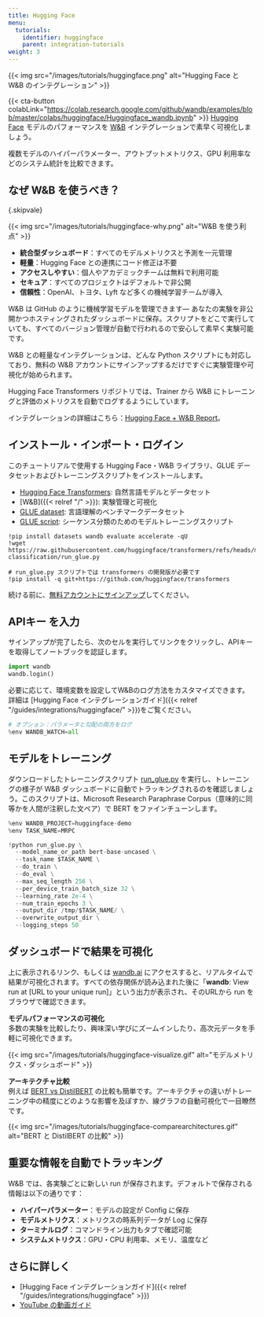 ```yaml
---
title: Hugging Face
menu:
  tutorials:
    identifier: huggingface
    parent: integration-tutorials
weight: 3
---
```


{{< img src="/images/tutorials/huggingface.png" alt="Hugging Face と W&B のインテグレーション" >}}

{{< cta-button colabLink="https://colab.research.google.com/github/wandb/examples/blob/master/colabs/huggingface/Huggingface_wandb.ipynb" >}}
[Hugging Face](https://github.com/huggingface/transformers) モデルのパフォーマンスを [W&B](https://wandb.ai/site) インテグレーションで素早く可視化しましょう。

複数モデルのハイパーパラメーター、アウトプットメトリクス、GPU 利用率などのシステム統計を比較できます。

## なぜ W&B を使うべき？
{.skipvale}

{{< img src="/images/tutorials/huggingface-why.png" alt="W&B を使う利点" >}}

- **統合型ダッシュボード**：すべてのモデルメトリクスと予測を一元管理
- **軽量**：Hugging Face との連携にコード修正は不要
- **アクセスしやすい**：個人やアカデミックチームは無料で利用可能
- **セキュア**：すべてのプロジェクトはデフォルトで非公開
- **信頼性**：OpenAI、トヨタ、Lyft など多くの機械学習チームが導入

W&B は GitHub のように機械学習モデルを管理できます— あなたの実験を非公開かつホスティングされたダッシュボードに保存。スクリプトをどこで実行していても、すべてのバージョン管理が自動で行われるので安心して素早く実験可能です。

W&B との軽量なインテグレーションは、どんな Python スクリプトにも対応しており、無料の W&B アカウントにサインアップするだけですぐに実験管理や可視化が始められます。

Hugging Face Transformers リポジトリでは、Trainer から W&B にトレーニングと評価のメトリクスを自動でログするようにしています。

インテグレーションの詳細はこちら：[Hugging Face + W&B Report](https://app.wandb.ai/jxmorris12/huggingface-demo/reports/Train-a-model-with-Hugging-Face-and-Weights-%26-Biases--VmlldzoxMDE2MTU)。

## インストール・インポート・ログイン

このチュートリアルで使用する Hugging Face・W&B ライブラリ、GLUE データセットおよびトレーニングスクリプトをインストールします。
- [Hugging Face Transformers](https://github.com/huggingface/transformers): 自然言語モデルとデータセット
- [W&B]({{< relref "/" >}}): 実験管理と可視化
- [GLUE dataset](https://gluebenchmark.com/): 言語理解のベンチマークデータセット
- [GLUE script](https://raw.githubusercontent.com/huggingface/transformers/refs/heads/main/examples/pytorch/text-classification/run_glue.py): シーケンス分類のためのモデルトレーニングスクリプト

```notebook
!pip install datasets wandb evaluate accelerate -qU
!wget https://raw.githubusercontent.com/huggingface/transformers/refs/heads/main/examples/pytorch/text-classification/run_glue.py
```

```notebook
# run_glue.py スクリプトでは transformers の開発版が必要です
!pip install -q git+https://github.com/huggingface/transformers
```

続ける前に、[無料アカウントにサインアップ](https://app.wandb.ai/login?signup=true)してください。

## APIキー を入力

サインアップが完了したら、次のセルを実行してリンクをクリックし、APIキーを取得してノートブックを認証します。

```python
import wandb
wandb.login()
```

必要に応じて、環境変数を設定してW&Bのログ方法をカスタマイズできます。詳細は [Hugging Face インテグレーションガイド]({{< relref "/guides/integrations/huggingface/" >}})をご覧ください。

```python
# オプション：パラメータと勾配の両方をログ
%env WANDB_WATCH=all
```

## モデルをトレーニング

ダウンロードしたトレーニングスクリプト [run_glue.py](https://huggingface.co/transformers/examples.html#glue) を実行し、トレーニングの様子が W&B ダッシュボードに自動でトラッキングされるのを確認しましょう。このスクリプトは、Microsoft Research Paraphrase Corpus（意味的に同等かを人間が注釈した文ペア）で BERT をファインチューンします。

```python
%env WANDB_PROJECT=huggingface-demo
%env TASK_NAME=MRPC

!python run_glue.py \
  --model_name_or_path bert-base-uncased \
  --task_name $TASK_NAME \
  --do_train \
  --do_eval \
  --max_seq_length 256 \
  --per_device_train_batch_size 32 \
  --learning_rate 2e-4 \
  --num_train_epochs 3 \
  --output_dir /tmp/$TASK_NAME/ \
  --overwrite_output_dir \
  --logging_steps 50
```

## ダッシュボードで結果を可視化

上に表示されるリンク、もしくは [wandb.ai](https://app.wandb.ai) にアクセスすると、リアルタイムで結果が可視化されます。すべての依存関係が読み込まれた後に「**wandb**: View run at [URL to your unique run]」という出力が表示され、そのURLから run をブラウザで確認できます。

**モデルパフォーマンスの可視化**  
多数の実験を比較したり、興味深い学びにズームインしたり、高次元データを手軽に可視化できます。

{{< img src="/images/tutorials/huggingface-visualize.gif" alt="モデルメトリクス・ダッシュボード" >}}

**アーキテクチャ比較**  
例えば [BERT vs DistilBERT](https://app.wandb.ai/jack-morris/david-vs-goliath/reports/Does-model-size-matter%3F-Comparing-BERT-and-DistilBERT-using-Sweeps--VmlldzoxMDUxNzU) の比較も簡単です。アーキテクチャの違いがトレーニング中の精度にどのような影響を及ぼすか、線グラフの自動可視化で一目瞭然です。

{{< img src="/images/tutorials/huggingface-comparearchitectures.gif" alt="BERT と DistilBERT の比較" >}}

## 重要な情報を自動でトラッキング

W&B では、各実験ごとに新しい run が保存されます。デフォルトで保存される情報は以下の通りです：
- **ハイパーパラメーター**：モデルの設定が Config に保存
- **モデルメトリクス**：メトリクスの時系列データが Log に保存
- **ターミナルログ**：コマンドライン出力もタブで確認可能
- **システムメトリクス**：GPU・CPU 利用率、メモリ、温度など

## さらに詳しく

- [Hugging Face インテグレーションガイド]({{< relref "/guides/integrations/huggingface" >}})
- [YouTube の動画ガイド](http://wandb.me/youtube)

